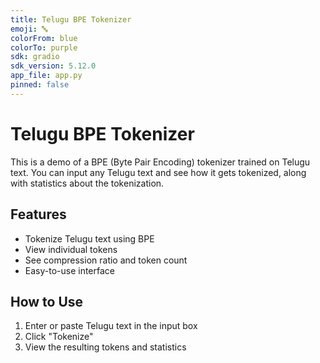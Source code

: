 ```yaml
---
title: Telugu BPE Tokenizer
emoji: 🔤
colorFrom: blue
colorTo: purple
sdk: gradio
sdk_version: 5.12.0
app_file: app.py
pinned: false
---
```


# Telugu BPE Tokenizer

This is a demo of a BPE (Byte Pair Encoding) tokenizer trained on Telugu text. You can input any Telugu text and see how it gets tokenized, along with statistics about the tokenization.

## Features

- Tokenize Telugu text using BPE
- View individual tokens
- See compression ratio and token count
- Easy-to-use interface

## How to Use

1. Enter or paste Telugu text in the input box
2. Click "Tokenize"
3. View the resulting tokens and statistics